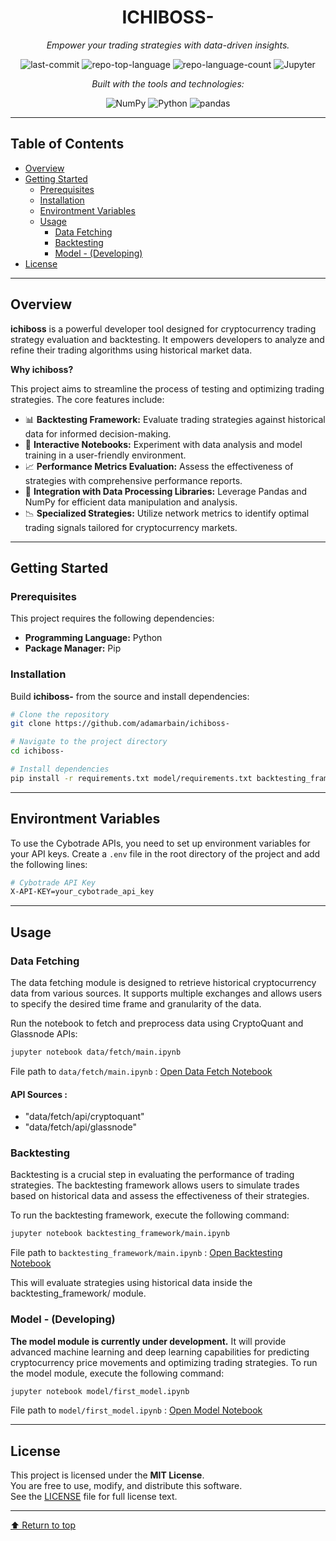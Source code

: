 <div align="center">

# ICHIBOSS-

*Empower your trading strategies with data-driven insights.*

![last-commit](https://img.shields.io/github/last-commit/adamarbain/ichiboss-?style=flat&logo=git&logoColor=white&color=0080ff)
![repo-top-language](https://img.shields.io/github/languages/top/adamarbain/ichiboss-?style=flat&color=0080ff)
![repo-language-count](https://img.shields.io/github/languages/count/adamarbain/ichiboss-?style=flat&color=0080ff)
![Jupyter](https://img.shields.io/badge/Jupyter-Notebook-orange?logo=Jupyter&style=flat)

*Built with the tools and technologies:*

![NumPy](https://img.shields.io/badge/NumPy-013243.svg?style=flat&logo=NumPy&logoColor=white)
![Python](https://img.shields.io/badge/Python-3776AB.svg?style=flat&logo=Python&logoColor=white)
![pandas](https://img.shields.io/badge/pandas-150458.svg?style=flat&logo=pandas&logoColor=white)

</div>

---

## Table of Contents

- [Overview](#overview)
- [Getting Started](#getting-started)
  - [Prerequisites](#prerequisites)
  - [Installation](#installation)
  - [Environtment Variables](#environtment-variables)
  - [Usage](#usage)
    - [Data Fetching](#data-fetching)
    - [Backtesting](#backtesting)
    - [Model - (Developing)](#model---developing)
- [License](#license)

---

## Overview

**ichiboss** is a powerful developer tool designed for cryptocurrency trading strategy evaluation and backtesting. It empowers developers to analyze and refine their trading algorithms using historical market data.

**Why ichiboss?**

This project aims to streamline the process of testing and optimizing trading strategies. The core features include:

- 📊 **Backtesting Framework:** Evaluate trading strategies against historical data for informed decision-making.
- 🧪 **Interactive Notebooks:** Experiment with data analysis and model training in a user-friendly environment.
- 📈 **Performance Metrics Evaluation:** Assess the effectiveness of strategies with comprehensive performance reports.
- 🔗 **Integration with Data Processing Libraries:** Leverage Pandas and NumPy for efficient data manipulation and analysis.
- 📉 **Specialized Strategies:** Utilize network metrics to identify optimal trading signals tailored for cryptocurrency markets.

---

## Getting Started

### Prerequisites

This project requires the following dependencies:

- **Programming Language:** Python
- **Package Manager:** Pip

### Installation

Build **ichiboss-** from the source and install dependencies:

```bash
# Clone the repository
git clone https://github.com/adamarbain/ichiboss-

# Navigate to the project directory
cd ichiboss-

# Install dependencies
pip install -r requirements.txt model/requirements.txt backtesting_framework/requirements.txt

```

---

## Environtment Variables

To use the Cybotrade APIs, you need to set up environment variables for your API keys. Create a `.env` file in the root directory of the project and add the following lines:

```bash
# Cybotrade API Key
X-API-KEY=your_cybotrade_api_key
```

---

## Usage

### Data Fetching

The data fetching module is designed to retrieve historical cryptocurrency data from various sources. It supports multiple exchanges and allows users to specify the desired time frame and granularity of the data.

Run the notebook to fetch and preprocess data using CryptoQuant and Glassnode APIs:

```bash
jupyter notebook data/fetch/main.ipynb 
```
File path to `data/fetch/main.ipynb` : [Open Data Fetch Notebook](data/fetch/main.ipynb)


#### API Sources :
- "data/fetch/api/cryptoquant" 
- "data/fetch/api/glassnode"


### Backtesting
Backtesting is a crucial step in evaluating the performance of trading strategies. The backtesting framework allows users to simulate trades based on historical data and assess the effectiveness of their strategies.

To run the backtesting framework, execute the following command:

```bash
jupyter notebook backtesting_framework/main.ipynb 
```
File path to `backtesting_framework/main.ipynb` : [Open Backtesting Notebook](backtesting_framework/main.ipynb)

This will evaluate strategies using historical data inside the backtesting_framework/ module.

### Model - (Developing)
**The model module is currently under development.** It will provide advanced machine learning and deep learning capabilities for predicting cryptocurrency price movements and optimizing trading strategies.
To run the model module, execute the following command:

```bash
jupyter notebook model/first_model.ipynb 
```
File path to `model/first_model.ipynb` : [Open Model Notebook](model/first_model.ipynb)

---

## License

This project is licensed under the **MIT License**.  
You are free to use, modify, and distribute this software.  
See the [LICENSE](LICENSE) file for full license text.

---

[⬆ Return to top](#ICHIBOSS-)
